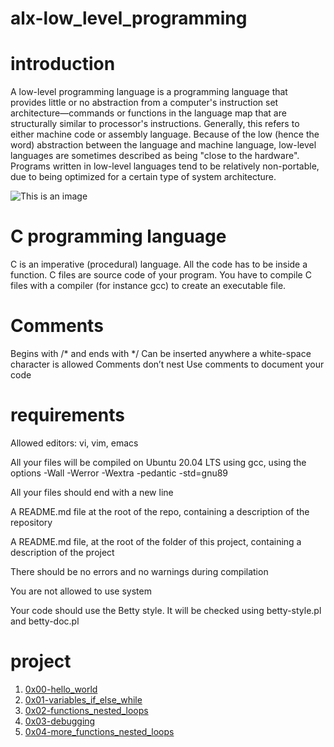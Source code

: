 # alx-low_level_programming

# introduction 

A low-level programming language is a programming language 
that provides little or no abstraction from a computer's instruction 
set architecture—commands or functions in the language map that are 
structurally similar to processor's instructions. Generally, 
this refers to either machine code or assembly language.
 Because of the low (hence the word) abstraction between the language 
and machine language, low-level languages are sometimes described as being
 "close to the hardware". Programs written in low-level languages tend to be 
relatively non-portable, due to being optimized for a certain type of 
system architecture.

![This is an image](https://encrypted-tbn0.gstatic.com/images?q=tbn:ANd9GcToz6N4FwepTagTNbQy8K2r6zX6DQmHFTzCetIuZGqPkn-BUUeGW09xFtlc&s=10)

# C programming language 

C is an imperative (procedural) language. All the code has to be inside a function. C files are source code of your program.
You have to compile C files with a compiler (for instance gcc) to create an executable file.

 
 # Comments
Begins with /* and ends with */
Can be inserted anywhere a white-space character is allowed
Comments don’t nest
Use comments to document your code
   

# requirements 

Allowed editors: vi, vim, emacs

All your files will be compiled on Ubuntu 20.04 LTS using gcc, using the options -Wall -Werror -Wextra -pedantic -std=gnu89

All your files should end with a new line

A README.md file at the root of the repo, containing a description of the repository

A README.md file, at the root of the folder of this project, containing a description of the project

There should be no errors and no warnings during compilation

You are not allowed to use system

Your code should use the Betty style. It will be checked using betty-style.pl and betty-doc.pl

# project 

1. [0x00-hello_world](https://github.com/Jadvdm/alx-low_level_programming/tree/master/0x00-hello_world)
2. [0x01-variables_if_else_while](https://github.com/Jadvdm/alx-low_level_programming/tree/master/0x01-variables_if_else_while)
3. [0x02-functions_nested_loops](https://github.com/Jadvdm/alx-low_level_programming/tree/master/0x02-functions_nested_loops)
4. [0x03-debugging](https://github.com/Jadvdm/alx-low_level_programming/tree/master/0x03-debugging)
5. [0x04-more_functions_nested_loops](https://github.com/Jadvdm/alx-low_level_programming/tree/master/0x04-more_functions_nested_loops)
